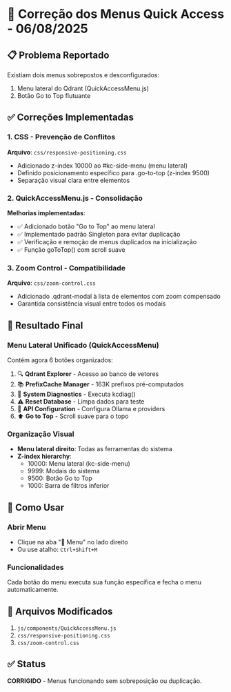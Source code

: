 # 🔧 Correção dos Menus Quick Access - 06/08/2025

## 📋 Problema Reportado
Existiam dois menus sobrepostos e desconfigurados:
1. Menu lateral do Qdrant (QuickAccessMenu.js)
2. Botão Go to Top flutuante

## ✅ Correções Implementadas

### 1. **CSS - Prevenção de Conflitos**
**Arquivo**: `css/responsive-positioning.css`
- Adicionado z-index 10000 ao #kc-side-menu (menu lateral)
- Definido posicionamento específico para .go-to-top (z-index 9500)
- Separação visual clara entre elementos

### 2. **QuickAccessMenu.js - Consolidação**
**Melhorias implementadas**:
- ✅ Adicionado botão "Go to Top" ao menu lateral
- ✅ Implementado padrão Singleton para evitar duplicação
- ✅ Verificação e remoção de menus duplicados na inicialização
- ✅ Função goToTop() com scroll suave

### 3. **Zoom Control - Compatibilidade**
**Arquivo**: `css/zoom-control.css`
- Adicionado .qdrant-modal à lista de elementos com zoom compensado
- Garantida consistência visual entre todos os modais

## 🎯 Resultado Final

### Menu Lateral Unificado (QuickAccessMenu)
Contém agora 6 botões organizados:
1. 🔍 **Qdrant Explorer** - Acesso ao banco de vetores
2. 📚 **PrefixCache Manager** - 163K prefixos pré-computados
3. 🏥 **System Diagnostics** - Executa kcdiag()
4. ⚠️ **Reset Database** - Limpa dados para teste
5. 🔧 **API Configuration** - Configura Ollama e providers
6. ⬆️ **Go to Top** - Scroll suave para o topo

### Organização Visual
- **Menu lateral direito**: Todas as ferramentas do sistema
- **Z-index hierarchy**:
  - 10000: Menu lateral (kc-side-menu)
  - 9999: Modais do sistema
  - 9500: Botão Go to Top
  - 1000: Barra de filtros inferior

## 🚀 Como Usar

### Abrir Menu
- Clique na aba "🚀 Menu" no lado direito
- Ou use atalho: `Ctrl+Shift+M`

### Funcionalidades
Cada botão do menu executa sua função específica e fecha o menu automaticamente.

## 📝 Arquivos Modificados
1. `js/components/QuickAccessMenu.js`
2. `css/responsive-positioning.css`
3. `css/zoom-control.css`

## ✅ Status
**CORRIGIDO** - Menus funcionando sem sobreposição ou duplicação.